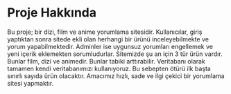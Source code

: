 # Proje Hakkında

Bu proje; bir dizi, film ve anime yorumlama sitesidir. Kullanıcılar, giriş yaptıktan sonra sitede ekli olan herhangi bir ürünü inceleyebilmekte ve yorum yapabilmektedir.  Adminler ise uygunsuz yorumları engellemek ve yeni içerik eklemekten sorumludurlar. Sitemizde şu an için 3 tür ürün vardır. Bunlar film, dizi ve animedir. Bunlar tabiki arttırabilir. Veritabanı olarak tamamen kendi veritabanımızı kullanıyoruz. Bu sebepten ötürü ilk başta sınırlı sayıda ürün olacaktır. Amacımız hızlı, sade ve ilgi çekici bir yorumlama sitesi yapmaktır.
